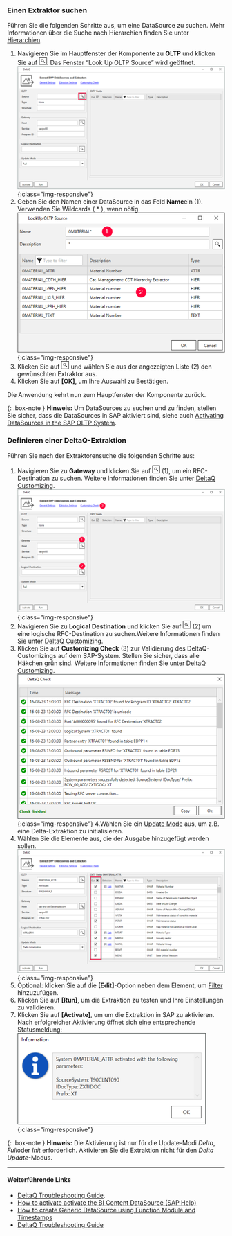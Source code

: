 ### Einen Extraktor suchen

Führen Sie die folgenden Schritte aus, um eine DataSource zu suchen. Mehr Informationen über die Suche nach Hierarchien finden Sie unter [Hierarchien](./hierarchien).

1. Navigieren Sie im Hauptfenster der Komponente zu **OLTP** und klicken Sie auf ![magnifying-glass](/img/content/icons/magnifying-glass.png). Das Fenster “Look Up OLTP Source” wird geöffnet.<br>
![DeltaQ](/img/content/DeltaQ.png){:class="img-responsive"}
2. Geben Sie den Namen einer DataSource in das Feld **Name**ein (1). Verwenden Sie Wildcards ( * ), wenn nötig.<br>
![search-ds-mat-attr](/img/content/search-ds-mat-attr2.png){:class="img-responsive"}
3. Klicken Sie auf ![magnifying-glass](/img/content/icons/magnifying-glass.png) und wählen Sie aus der angezeigten Liste (2) den gewünschten Extraktor aus.
4. Klicken Sie auf **[OK]**, um Ihre Auswahl zu Bestätigen.

Die Anwendung kehrt nun zum Hauptfenster der Komponente zurück.

{: .box-note }
**Hinweis:** Um DataSources zu suchen und zu finden, stellen Sie sicher, dass die DataSources in SAP aktiviert sind, siehe auch [Activating DataSources in the SAP OLTP System](https://kb.theobald-software.com/sap/activating-datasource-in-the-SAP-OLTP-System).


### Definieren einer DeltaQ-Extraktion

Führen Sie nach der Extraktorensuche die folgenden Schritte aus:

1. Navigieren Sie zu **Gateway** und klicken Sie auf ![magnifying-glass](/img/content/icons/magnifying-glass.png) (1), um ein RFC-Destination zu suchen. 
Weitere Informationen finden Sie unter [DeltaQ Customizing](./deltaq-customizing).<br>
![DeltaQ2](/img/content/DeltaQ2.png){:class="img-responsive"}
2. Navigieren Sie zu **Logical Destination** und klicken Sie auf ![magnifying-glass](/img/content/icons/magnifying-glass.png) (2) um eine logische RFC-Destination zu suchen.Weitere Informationen finden Sie unter [DeltaQ Customizing](./deltaq-customizing).
3. Klicken Sie auf **Customizing Check** (3) zur Validierung des DeltaQ-Customizings auf dem SAP-System.
Stellen Sie sicher, dass alle Häkchen grün sind. Weitere Informationen finden Sie unter [DeltaQ Customizing](./deltaq-customizing).<br>
![customizing-check-successfull](/img/content/customizing-check-successfull.png){:class="img-responsive"}
4.Wählen Sie ein [Update Mode](#update-mode) aus, um z.B. eine Delta-Extraktion zu initialisieren.
5. Wählen Sie die Elemente aus, die der Ausgabe hinzugefügt werden sollen.<br>
![DeltaQ-output](/img/content/DeltaQ-output.png){:class="img-responsive"}
6. Optional: klicken Sie auf die **[Edit]**-Option neben dem Element, um [Filter](./datasource-parameter) hinzuzufügen.
7. Klicken Sie auf **[Run]**, um die Extraktion zu testen und Ihre Einstellungen zu validieren.
8. Klicken Sie auf **[Activate]**, um um die Extraktion in SAP zu aktivieren. Nach erfolgreicher Aktivierung öffnet sich eine entsprechende Statusmeldung:<br>
![Deltaq-System-Parameters-Info](/img/content/Deltaq-System-Parameters-Info.png){:class="img-responsive"}

{: .box-note } 
**Hinweis:** Die Aktivierung ist nur für die Update-Modi *Delta*, *Full*oder *Init* erforderlich.
Aktivieren Sie die Extraktion nicht für den *Delta Update*-Modus.

*****
#### Weiterführende Links
- [DeltaQ Troubleshooting Guide](https://support.theobald-software.com/helpdesk/KB/View/14424-deltaq-troubleshooting-guide). 
- [How to activate activate the BI Content DataSource (SAP Help)](https://help.sap.com/saphelp_scm70/helpdata/ru/d8/8f5738f988d439e10000009b38f842/content.htm?no_cache=true)
- [How to create Generic DataSource using Function Module and Timestamps](https://kb.theobald-software.com/sap/create-generic-datasource-using-function-module-and-timestamps)
- [DeltaQ Troubleshooting Guide](https://support.theobald-software.com/helpdesk/KB/View/14424-deltaq-troubleshooting-guide)
